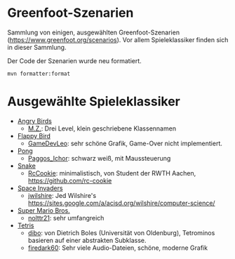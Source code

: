 # Greenfoot-Szenarien

Sammlung von einigen, ausgewählten Greenfoot-Szenarien (https://www.greenfoot.org/scenarios).
Vor allem Spieleklassiker finden sich in dieser Sammlung.

Der Code der Szenarien wurde neu formatiert.

```
mvn formatter:format
```

# Ausgewählte Spieleklassiker

- [Angry Birds](https://de.wikipedia.org/wiki/Angry_Birds)
  * [M.Z.](https://www.greenfoot.org/scenarios/26230):
    Drei Level, klein geschriebene Klassennamen
- [Flappy Bird](https://de.wikipedia.org/wiki/Flappy_Bird)
  * [GameDevLeo](https://www.greenfoot.org/scenarios/30012):
    sehr schöne Grafik, Game-Over nicht implementiert.
- [Pong](https://de.wikipedia.org/wiki/Pong)
  * [Paggos_Ichor](https://www.greenfoot.org/scenarios/1493):
    schwarz weiß, mit Maussteuerung
- [Snake](https://de.wikipedia.org/wiki/Snake_(Computerspiel))
  * [RcCookie](https://www.greenfoot.org/scenarios/24962):
    minimalistisch, von Student der RWTH Aachen, https://github.com/rc-cookie
- [Space Invaders](https://de.wikipedia.org/wiki/Space_Invaders)
  * [jwilshire](https://www.greenfoot.org/scenarios/26221):
    Jed Wilshire's https://sites.google.com/a/acisd.org/wilshire/computer-science/
- [Super Mario Bros.](https://de.wikipedia.org/wiki/Super_Mario_Bros.)
  * [nolttr21](https://www.greenfoot.org/scenarios/22540): sehr umfangreich
- [Tetris](https://de.wikipedia.org/wiki/Tetris)
  * [dibo](https://www.greenfoot.org/scenarios/335):
    von Dietrich Boles (Universität von Oldenburg), Tetrominos basieren
    auf einer abstrakten Subklasse.
  * [firedark60](https://www.greenfoot.org/scenarios/3084):
    Sehr viele Audio-Dateien, schöne, moderne Grafik
